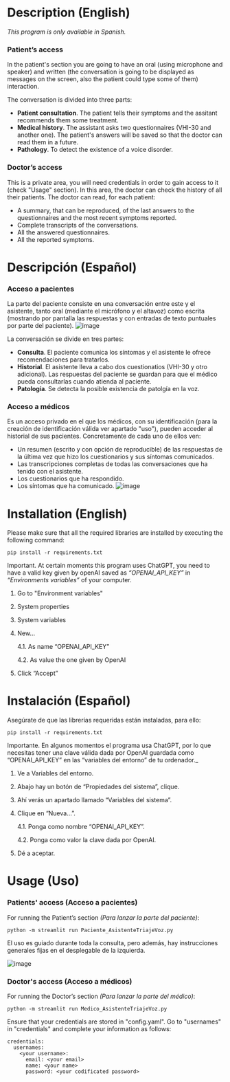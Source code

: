 # Description (English)
_This program is only available in Spanish._

### Patient’s access
In the patient's section you are going to have an oral (using microphone and speaker) and written (the conversation is going to be displayed as messages on the screen, also the patient could type some of them) interaction.

The conversation is divided into three parts:
- **Patient consultation**. The patient tells their symptoms and the assitant recommends them some treatment.
- **Medical history**. The assistant asks two questionnaires (VHI-30 and another one). The patient's answers will be saved so that the doctor can read them in a future.
- **Pathology**. To detect the existence of a voice disorder.

### Doctor’s access
This is a private area, you will need credentials in order to gain access to it (check "Usage" section). In this area, the doctor can check the history of all their patients.
The doctor can read, for each patient:
- A summary, that can be reproduced, of the last answers to the questionnaires and the most recent symptoms reported.
- Complete transcripts of the conversations.
- All the answered questionnaires.
- All the reported symptoms.

# Descripción (Español)

### Acceso a pacientes

La parte del paciente consiste en una conversación entre este y el asistente, tanto oral (mediante
el micrófono y el altavoz) como escrita (mostrando por pantalla las respuestas y con entradas de
texto puntuales por parte del paciente).
![image](https://github.com/saraibaallo/Virtual-assistant-for-the-triage-of-voice-disorders/assets/115147932/8f1cf9e0-363f-426e-b278-3ebaf553803e)

La conversación se divide en tres partes:

- **Consulta**. El paciente comunica los síntomas y el asistente le ofrece recomendaciones para tratarlos.
- **Historial**. El asistente lleva a cabo dos cuestionatios (VHI-30 y otro adicional). Las respuestas del paciente se guardan para que el médico pueda consultarlas cuando atienda al paciente.
- **Patología**. Se detecta la posible existencia de patolgía en la voz.

### Acceso a médicos
Es un acceso privado en el que los médicos, con su identificación (para la creación de identificación válida ver apartado "uso"), pueden acceder al historial de sus pacientes. Concretamente de cada uno de ellos ven:
- Un resumen (escrito y con opción de reproducible) de las respuestas de la última vez que hizo los cuestionarios y sus síntomas comunicados.
- Las transcripciones completas de todas las conversaciones que ha tenido con el asistente.
- Los cuestionarios que ha respondido.
- Los síntomas que ha comunicado.
![image](https://github.com/saraibaallo/Virtual-assistant-for-the-triage-of-voice-disorders/assets/115147932/62f67da1-8e98-4fa1-9c55-af8b45f06310)




# Installation (English)
Please make sure that all the required libraries are installed by executing the following command:
```
pip install -r requirements.txt
```

Important. At certain moments this program uses ChatGPT, you need to have a valid key given by openAI saved as _“OPENAI_API_KEY”_ in _“Environments variables”_ of your computer.
1.	Go to "Environment variables"
2.	System properties
3.	System variables
4.	New…
   
      4.1.	As name “OPENAI_API_KEY”
  
      4.2.	As value the one given by OpenAI
6.	Click “Accept”

# Instalación (Español)
Asegúrate de que las librerías requeridas están instaladas, para ello:
```
pip install -r requirements.txt
```
Importante. En algunos momentos el programa usa ChatGPT, por lo que necesitas tener una clave válida dada por OpenAI guardada como “OPENAI_API_KEY” en las “variables del entorno” de tu ordenador._
1.	Ve a Variables del entorno.
2.	Abajo hay un botón de “Propiedades del sistema”, clique.
3.	Ahí verás un apartado llamado “Variables del sistema”.
4.	Clique en “Nueva…”.
   
      4.1.	Ponga como nombre “OPENAI_API_KEY”.

      4.2.  Ponga como valor la clave dada por OpenAI.
  	
6.	Dé a aceptar.




# Usage (Uso)
### Patients' access (Acceso a pacientes)
For running the Patient’s section _(Para lanzar la parte del paciente)_:
```
python -m streamlit run Paciente_AsistenteTriajeVoz.py
```

El uso es guiado durante toda la consulta, pero además, hay instrucciones generales fijas en el desplegable de la izquierda.

![image](https://github.com/saraibaallo/Virtual-assistant-for-the-triage-of-voice-disorders/assets/115147932/2300b209-2831-4c3b-845a-4d7079592036)

### Doctor's access (Acceso a médicos)
For running the Doctor’s section _(Para lanzar la parte del médico)_:
```
python -m streamlit run Medico_AsistenteTriajeVoz.py
```

Ensure that your credentials are stored in "config.yaml". Go to "usernames" in "credentials" and complete your information as follows:

```
credentials:
  usernames:
    <your username>:
      email: <your email>
      name: <your name>
      password: <your codificated password>
```
